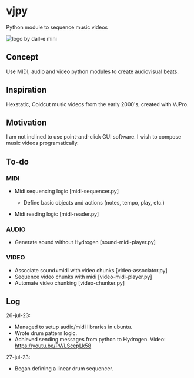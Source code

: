 # vjpy
Python module to sequence music videos

![logo by dall-e mini](https://i.imgur.com/HmeYbDU.jpg)

## Concept

Use MIDI, audio and video python modules to create audiovisual beats. 

## Inspiration

Hexstatic, Coldcut music videos from the early 2000's, created with VJPro. 

## Motivation

I am not inclined to use point-and-click GUI software. I wish to compose music videos programatically.


## To-do

### MIDI
- Midi sequencing logic		 				[midi-sequencer.py]
    - Define basic objects and actions (notes, tempo, play, etc.)
    
- Midi reading logic						[midi-reader.py]

### AUDIO
- Generate sound without Hydrogen			[sound-midi-player.py]

### VIDEO
- Associate sound+midi with video chunks	[video-associator.py]
- Sequence video chunks with midi 			[video-midi-player.py]
- Automate video chunking 					[video-chunker.py]

## Log

26-jul-23:
- Managed to setup audio/midi libraries in ubuntu. 
- Wrote drum pattern logic.
- Achieved sending messages from python to Hydrogen. Video: https://youtu.be/PWLScepLk58

27-jul-23:
- Began defining a linear drum sequencer. 